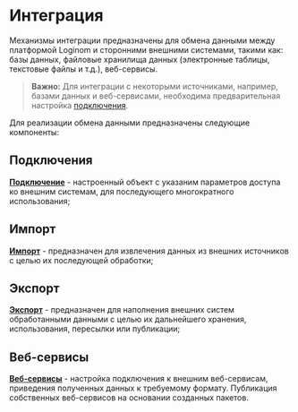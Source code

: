 # Интеграция

Механизмы интеграции предназначены для обмена данными между платформой Loginom и сторонними внешними системами, такими как: базы данных, файловые хранилища данных (электронные таблицы, текстовые файлы и т.д.), веб-сервисы.

> **Важно:**
> Для интеграции с некоторыми источниками, например, базами данных и веб-сервисами, необходима предварительная настройка [подключения](./connections/README.md).

Для реализации обмена данными предназначены следующие компоненты:

## Подключения

**[Подключение](./connections/README.md)** - настроенный объект с указаним параметров доступа ко внешним системам, для последующего многократного использования;

## Импорт

**[Импорт](./import/README.md)** - предназначен для извлечения данных из внешних источников с целью их последующей обработки;

## Экспорт

**[Экспорт](./export/README.md)** - предназначен для наполнения внешних систем обработанными данными с целью их дальнейшего хранения, использования, пересылки или публикации;

## Веб-сервисы

**[Веб-сервисы](./web-services/README.md)** - настройка подключения к внешним веб-сервисам, приведения полученных данных к требуемому формату. Публикация собственных веб-сервисов на основании созданных пакетов.